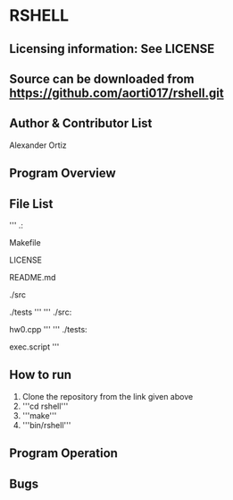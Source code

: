 RSHELL
==========

Licensing information: See LICENSE
---
Source can be downloaded from https://github.com/aorti017/rshell.git
---

Author & Contributor List
----------
Alexander Ortiz

Program Overview
---------


File List
----------
'''
.:

Makefile

LICENSE

README.md

./src

./tests
'''
'''
./src:

hw0.cpp
'''
'''
./tests:

exec.script
'''

How to run
----------

1. Clone the repository from the link given above
2. '''cd rshell'''
3. '''make'''
4. '''bin/rshell'''

Program Operation
---------


Bugs
---------
